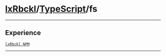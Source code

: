 # [lxRbckl](https://github.com/lxRbckl/lxRbckl/tree/main)/[TypeScript](https://github.com/lxRbckl/lxRbckl/tree/main/TypeScript)/fs

---



## Experience


[`lxRbckl NPM`](https://github.com/lxRbckl/lxRbckl/blob/NPM/README.md)




---